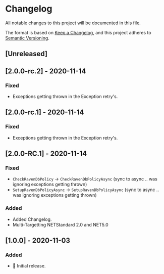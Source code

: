 # Changelog

All notable changes to this project will be documented in this file.

The format is based on [Keep a Changelog](https://keepachangelog.com/en/1.0.0/),
and this project adheres to [Semantic Versioning](https://semver.org/spec/v2.0.0.html).

## [Unreleased]


## [2.0.0-rc.2] - 2020-11-14

### Fixed

- Exceptions getting thrown in the Exception retry's.


## [2.0.0-rc.1] - 2020-11-14

### Fixed

- Exceptions getting thrown in the Exception retry's.


## [2.0.0-RC.1] - 2020-11-14

### Fixed 

- `CheckRavenDbPolicy` -> `CheckRavenDbPolicyAsync` (sync to async .. was ignoring exceptions getting thrown)
- `SetupRavenDbPolicyAsync` -> `SetupRavenDbPolicyAsync` (sync to async .. was ignoring exceptions getting thrown)

### Added

- Added Changelog.
- Multi-Targetting NETStandard 2.0 and NET5.0


## [1.0.0] - 2020-11-03

### Added

- :rocket: Initial release.
